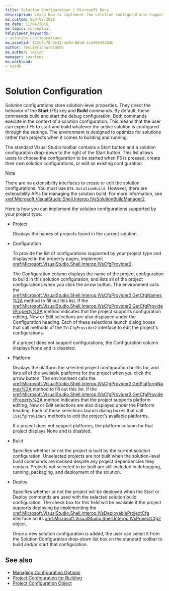 ```yaml
---
title: Solution Configuration | Microsoft Docs
description: Learn how to implement the solution configurations supported by your project type, which direct the behavior of the Start (F5) key and Build commands.
ms.custom: SEO-VS-2020
ms.date: 11/04/2016
ms.topic: conceptual
helpviewer_keywords:
- solution configurations
ms.assetid: f22cfc75-3e31-4e0d-88a9-3ca99539203b
author: leslierichardson95
ms.author: lerich
manager: jmartens
ms.workload:
- vssdk
---
```

# Solution Configuration
Solution configurations store solution-level properties. They direct the behavior of the **Start** (F5) key and **Build** commands. By default, these commands build and start the debug configuration. Both commands execute in the context of a solution configuration. This means that the user can expect F5 to start and build whatever the active solution is configured through the settings. The environment is designed to optimize for solutions rather than projects when it comes to building and running.

 The standard Visual Studio toolbar contains a Start button and a solution configuration drop-down to the right of the Start button. This list allows users to choose the configuration to be started when F5 is pressed, create their own solution configurations, or edit an existing configuration.

> [!NOTE]
> There are no extensibility interfaces to create or edit the solution configurations. You must use `DTE.SolutionBuild`. However, there are extensibility APIs for managing the solution build. For more information, see <xref:Microsoft.VisualStudio.Shell.Interop.IVsSolutionBuildManager2>.

 Here is how you can implement the solution configurations supported by your project type:

- Project

   Displays the names of projects found in the current solution.

- Configuration

   To provide the list of configurations supported by your project type and displayed in the property pages, implement <xref:Microsoft.VisualStudio.Shell.Interop.IVsCfgProvider2>.

   The Configuration column displays the name of the project configuration to build in this solution configuration, and lists all of the project configurations when you click the arrow button. The environment calls the <xref:Microsoft.VisualStudio.Shell.Interop.IVsCfgProvider2.GetCfgNames%2A> method to fill out this list. If the <xref:Microsoft.VisualStudio.Shell.Interop.IVsCfgProvider2.GetCfgProviderProperty%2A> method indicates that the project supports configuration editing, New or Edit selections are also displayed under the Configuration heading. Each of these selections launch dialog boxes that call methods of the `IVsCfgProvider2` interface to edit the project's configurations.

   If a project does not support configurations, the Configuration column displays None and is disabled.

- Platform

   Displays the platform the selected project configuration builds for, and lists all of the available platforms for the project when you click the arrow button. The environment calls the <xref:Microsoft.VisualStudio.Shell.Interop.IVsCfgProvider2.GetPlatformNames%2A> method to fill out this list. If the <xref:Microsoft.VisualStudio.Shell.Interop.IVsCfgProvider2.GetCfgProviderProperty%2A> method indicates that the project supports platform editing, New or Edit selections are also displayed under the Platform heading. Each of these selections launch dialog boxes that call `IVsCfgProvider2` methods to edit the project's available platforms.

   If a project does not support platforms, the platform column for that project displays None and is disabled.

- Build

   Specifies whether or not the project is built by the current solution configuration. Unselected projects are not built when the solution-level build commands are invoked despite any project dependencies they contain. Projects not selected to be built are still included in debugging, running, packaging, and deployment of the solution.

- Deploy

   Specifies whether or not the project will be deployed when the Start or Deploy commands are used with the selected solution build configuration. The check box for this field will be available if the project supports deploying by implementing the <xref:Microsoft.VisualStudio.Shell.Interop.IVsDeployableProjectCfg> interface on its <xref:Microsoft.VisualStudio.Shell.Interop.IVsProjectCfg2> object.

  Once a new solution configuration is added, the user can select it from the Solution Configuration drop-down list box on the standard toolbar to build and/or start that configuration.

## See also
- [Managing Configuration Options](../../extensibility/internals/managing-configuration-options.md)
- [Project Configuration for Building](../../extensibility/internals/project-configuration-for-building.md)
- [Project Configuration Object](../../extensibility/internals/project-configuration-object.md)

